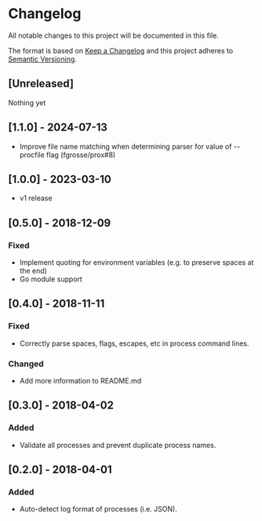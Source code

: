 # Changelog
All notable changes to this project will be documented in this file.

The format is based on [Keep a Changelog](http://keepachangelog.com/en/1.0.0/)
and this project adheres to [Semantic Versioning](http://semver.org/spec/v2.0.0.html).

## [Unreleased]
Nothing yet

## [1.1.0] - 2024-07-13
- Improve file name matching when determining parser for value of --procfile flag (fgrosse/prox#8)

## [1.0.0] - 2023-03-10
- v1 release

## [0.5.0] - 2018-12-09
### Fixed
- Implement quoting for environment variables (e.g. to preserve spaces at the end)
- Go module support

## [0.4.0] - 2018-11-11
### Fixed
- Correctly parse spaces, flags, escapes, etc in process command lines.

### Changed
- Add more information to README.md

## [0.3.0] - 2018-04-02
### Added
- Validate all processes and prevent duplicate process names.

## [0.2.0] - 2018-04-01
### Added
- Auto-detect log format of processes (i.e. JSON).
